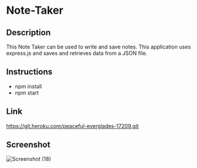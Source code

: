 # Note-Taker

## Description

This Note Taker can be used to write and save notes. This application uses express.js and saves and retrieves data from a JSON file.

## Instructions

- npm install
- npm start

## Link
https://git.heroku.com/peaceful-everglades-17209.git

## Screenshot
![Screenshot (18)](https://user-images.githubusercontent.com/73720274/139189605-d0e4f7a3-2de9-4f46-83dc-bfbd5596ced2.png)
